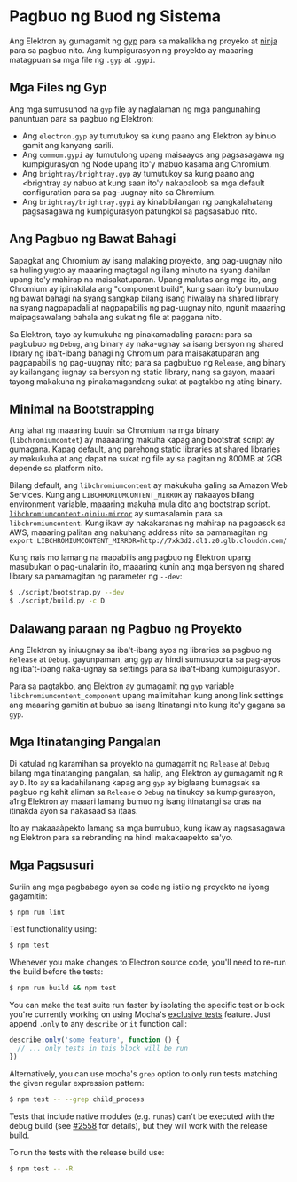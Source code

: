 # Pagbuo ng Buod ng Sistema

Ang Elektron ay gumagamit ng [gyp](https://gyp.gsrc.io/) para sa makalikha ng proyeko at [ninja](https://ninja-build.org/) para sa pagbuo nito. Ang kumpigurasyon ng proyekto ay maaaring matagpuan sa mga file ng `.gyp` at `.gypi`.

## Mga Files ng Gyp

Ang mga sumusunod na `gyp` file ay naglalaman ng mga pangunahing panuntuan para sa pagbuo ng Elektron:

* Ang `electron.gyp` ay tumutukoy sa kung paano ang Elektron ay binuo gamit ang kanyang sarili.
* Ang `commom.gypi` ay tumutulong upang maisaayos ang pagsasagawa ng kumpigurasyon ng Node upang ito'y mabuo kasama ang Chromium.
* Ang `brightray/brightray.gyp` ay tumutukoy sa kung paano ang <brightray</code> ay nabuo at kung saan ito'y nakapaloob sa mga default configuration para sa pag-uugnay nito sa Chromium.
* Ang `brightray/brightray.gypi` ay kinabibilangan ng pangkalahatang pagsasagawa ng kumpigurasyon patungkol sa pagsasabuo nito.

## Ang Pagbuo ng Bawat Bahagi

Sapagkat ang Chromium ay isang malaking proyekto, ang pag-uugnay nito sa huling yugto ay maaaring magtagal ng ilang minuto na syang dahilan upang ito'y mahirap na maisakatuparan. Upang malutas ang mga ito, ang Chromium ay ipinakilala ang "component build", kung saan ito'y bumubuo ng bawat bahagi na syang sangkap bilang isang hiwalay na shared library na syang nagpapadali at nagpapabilis ng pag-uugnay nito, ngunit maaaring maipagsawalang bahala ang sukat ng file at paggana nito.

Sa Elektron, tayo ay kumukuha ng pinakamadaling paraan: para sa pagbubuo ng `Debug`, ang binary ay naka-ugnay sa isang bersyon ng shared library ng iba't-ibang bahagi ng Chromium para maisakatuparan ang pagpapabilis ng pag-uugnay nito; para sa pagbubuo ng `Release`, ang binary ay kailangang iugnay sa bersyon ng static library, nang sa gayon, maaari tayong makakuha ng pinakamagandang sukat at pagtakbo ng ating binary.

## Minimal na Bootstrapping

Ang lahat ng maaaring buuin sa Chromium na mga binary (`libchromiumcontet`) ay maaaaring makuha kapag ang bootstrat script ay gumagana. Kapag default, ang parehong static libraries at shared libraries ay makukuha at ang dapat na sukat ng file ay sa pagitan ng 800MB at 2GB depende sa platform nito.

Bilang default, ang `libchromiumcontent` ay makukuha galing sa Amazon Web Services. Kung ang `LIBCHROMIUMCONTENT_MIRROR` ay nakaayos bilang environment variable, maaaring makuha mula dito ang bootstrap script. [`libchromiumcontent-qiniu-mirror`](https://github.com/hokein/libchromiumcontent-qiniu-mirror) ay sumasalamin para sa `libchromiumcontent`. Kung ikaw ay nakakaranas ng mahirap na pagpasok sa AWS, maaaring palitan ang nakuhang address nito sa pamamagitan ng `export LIBCHROMIUMCONTENT_MIRROR=http://7xk3d2.dl1.z0.glb.clouddn.com/`

Kung nais mo lamang na mapabilis ang pagbuo ng Elektron upang masubukan o pag-unalarin ito, maaaring kunin ang mga bersyon ng shared library sa pamamagitan ng parameter ng `--dev`:

```sh
$ ./script/bootstrap.py --dev
$ ./script/build.py -c D
```

## Dalawang paraan ng Pagbuo ng Proyekto

Ang Elektron ay iniuugnay sa iba't-ibang ayos ng libraries sa pagbuo ng `Release` at `Debug`. gayunpaman, ang `gyp` ay hindi sumusuporta sa pag-ayos ng iba't-ibang naka-ugnay sa settings para sa iba't-ibang kumpigurasyon.

Para sa pagtakbo, ang Elektron ay gumagamit ng `gyp` variable `libchromiumcontent_component` upang malimitahan kung anong link settings ang maaaring gamitin at bubuo sa isang Itinatangi nito kung ito'y gagana sa `gyp`.

## Mga Itinatanging Pangalan

Di katulad ng karamihan sa proyekto na gumagamit ng `Release` at `Debug` bilang mga tinatanging pangalan, sa halip, ang Elektron ay gumagamit ng `R` ay `D`. Ito ay sa kadahilanang kapag ang `gyp` ay biglaang bumagsak sa pagbuo ng kahit aliman sa `Release` o `Debug` na tinukoy sa kumpigurasyon, a1ng Elektron ay maaari lamang bumuo ng isang itinatangi sa oras na itinakda ayon sa nakasaad sa itaas.

Ito ay makaaaàpekto lamang sa mga bumubuo, kung ikaw ay nagsasagawa ng Elektron para sa rebranding na hindi makakaapekto sa'yo.

## Mga Pagsusuri

Suriin ang mga pagbabago ayon sa code ng istilo ng proyekto na iyong gagamitin:

```sh
$ npm run lint
```

Test functionality using:

```sh
$ npm test
```

Whenever you make changes to Electron source code, you'll need to re-run the build before the tests:

```sh
$ npm run build && npm test
```

You can make the test suite run faster by isolating the specific test or block you're currently working on using Mocha's [exclusive tests](https://mochajs.org/#exclusive-tests) feature. Just append `.only` to any `describe` or `it` function call:

```js
describe.only('some feature', function () {
  // ... only tests in this block will be run
})
```

Alternatively, you can use mocha's `grep` option to only run tests matching the given regular expression pattern:

```sh
$ npm test -- --grep child_process
```

Tests that include native modules (e.g. `runas`) can't be executed with the debug build (see [#2558](https://github.com/electron/electron/issues/2558) for details), but they will work with the release build.

To run the tests with the release build use:

```sh
$ npm test -- -R
```